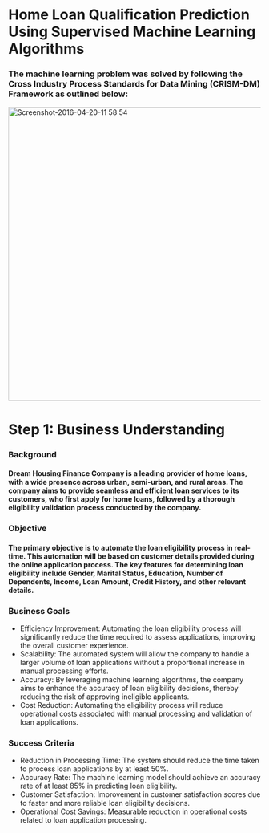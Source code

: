 # Home Loan Qualification Prediction Using Supervised Machine Learning Algorithms

### The machine learning problem was solved by following the Cross Industry Process Standards for Data Mining (CRISM-DM) Framework as outlined below:

<img width="586" alt="Screenshot-2016-04-20-11 58 54" src="https://github.com/HlabirwaM/Machine-Learning-Model-For-Optimising-Banking-Campaign-Strategy/assets/158508458/143b3816-e862-4039-aab2-7f10e0c02c65">

# Step 1: Business Understanding

### Background

#### Dream Housing Finance Company is a leading provider of home loans, with a wide presence across urban, semi-urban, and rural areas. The company aims to provide seamless and efficient loan services to its customers, who first apply for home loans, followed by a thorough eligibility validation process conducted by the company.

### Objective

#### The primary objective is to automate the loan eligibility process in real-time. This automation will be based on customer details provided during the online application process. The key features for determining loan eligibility include Gender, Marital Status, Education, Number of Dependents, Income, Loan Amount, Credit History, and other relevant details.

### Business Goals

* Efficiency Improvement: Automating the loan eligibility process will significantly reduce the time required to assess applications, improving the overall customer experience.
* Scalability: The automated system will allow the company to handle a larger volume of loan applications without a proportional increase in manual processing efforts.
* Accuracy: By leveraging machine learning algorithms, the company aims to enhance the accuracy of loan eligibility decisions, thereby reducing the risk of approving ineligible applicants.
* Cost Reduction: Automating the eligibility process will reduce operational costs associated with manual processing and validation of loan applications.

### Success Criteria

* Reduction in Processing Time: The system should reduce the time taken to process loan applications by at least 50%.
* Accuracy Rate: The machine learning model should achieve an accuracy rate of at least 85% in predicting loan eligibility.
* Customer Satisfaction: Improvement in customer satisfaction scores due to faster and more reliable loan eligibility decisions.
* Operational Cost Savings: Measurable reduction in operational costs related to loan application processing.
